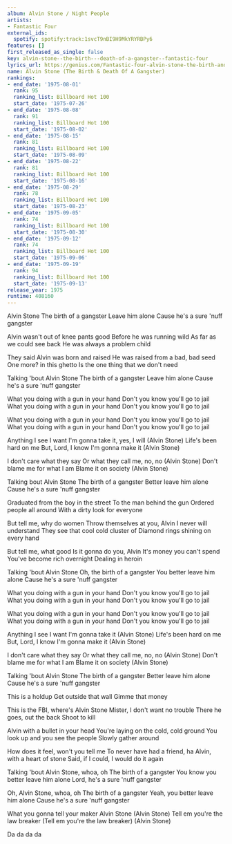```yaml
---
album: Alvin Stone / Night People
artists:
- Fantastic Four
external_ids:
  spotify: spotify:track:1svcT9nBI9H9MkYRYRBPy6
features: []
first_released_as_single: false
key: alvin-stone--the-birth---death-of-a-gangster--fantastic-four
lyrics_url: https://genius.com/Fantastic-four-alvin-stone-the-birth-and-death-of-a-gangster-lyrics
name: Alvin Stone (The Birth & Death Of A Gangster)
rankings:
- end_date: '1975-08-01'
  rank: 95
  ranking_list: Billboard Hot 100
  start_date: '1975-07-26'
- end_date: '1975-08-08'
  rank: 91
  ranking_list: Billboard Hot 100
  start_date: '1975-08-02'
- end_date: '1975-08-15'
  rank: 81
  ranking_list: Billboard Hot 100
  start_date: '1975-08-09'
- end_date: '1975-08-22'
  rank: 81
  ranking_list: Billboard Hot 100
  start_date: '1975-08-16'
- end_date: '1975-08-29'
  rank: 78
  ranking_list: Billboard Hot 100
  start_date: '1975-08-23'
- end_date: '1975-09-05'
  rank: 74
  ranking_list: Billboard Hot 100
  start_date: '1975-08-30'
- end_date: '1975-09-12'
  rank: 74
  ranking_list: Billboard Hot 100
  start_date: '1975-09-06'
- end_date: '1975-09-19'
  rank: 94
  ranking_list: Billboard Hot 100
  start_date: '1975-09-13'
release_year: 1975
runtime: 408160
---
```

Alvin Stone
The birth of a gangster
Leave him alone
Cause he's a sure 'nuff gangster

Alvin wasn't out of knee pants good
Before he was running wild
As far as we could see back
He was always a problem child

They said Alvin was born and raised
He was raised from a bad, bad seed
One more? in this ghetto
Is the one thing that we don't need

Talking 'bout Alvin Stone
The birth of a gangster
Leave him alone
Cause he's a sure 'nuff gangster

What you doing with a gun in your hand
Don't you know you'll go to jail
What you doing with a gun in your hand
Don't you know you'll go to jail

What you doing with a gun in your hand
Don't you know you'll go to jail
What you doing with a gun in your hand
Don't you know you'll go to jail

Anything I see I want
I'm gonna take it, yes, I will
(Alvin Stone)
Life's been hard on me
But, Lord, I know I'm gonna make it
(Alvin Stone)

I don't care what they say
Or what they call me, no, no
(Alvin Stone)
Don't blame me for what I am
Blame it on society (Alvin Stone)

Talking bout Alvin Stone
The birth of a gangster
Better leave him alone
Cause he's a sure 'nuff gangster

Graduated from the boy in the street
To the man behind the gun
Ordered people all around
With a dirty look for everyone

But tell me, why do women
Throw themselves at you, Alvin
I never will understand
They see that cool cold cluster of
Diamond rings shining on every hand

But tell me, what good
Is it gonna do you, Alvin
It's money you can't spend
You've become rich overnight
Dealing in heroin

Talking 'bout Alvin Stone
Oh, the birth of a gangster
You better leave him alone
Cause he's a sure 'nuff gangster

What you doing with a gun in your hand
Don't you know you'll go to jail
What you doing with a gun in your hand
Don't you know you'll go to jail

What you doing with a gun in your hand
Don't you know you'll go to jail
What you doing with a gun in your hand
Don't you know you'll go to jail

Anything I see I want
I'm gonna take it (Alvin Stone)
Life's been hard on me
But, Lord, I know I'm gonna make it
(Alvin Stone)

I don't care what they say
Or what they call me, no, no
(Alvin Stone)
Don't blame me for what I am
Blame it on society (Alvin Stone)

Talking 'bout Alvin Stone
The birth of a gangster
Better leave him alone
Cause he's a sure 'nuff gangster

This is a holdup
Get outside that wall
Gimme that money

This is the FBI, where's Alvin Stone
Mister, I don't want no trouble
There he goes, out the back
Shoot to kill

Alvin with a bullet in your head
You're laying on the cold, cold ground
You look up and you see the people
Slowly gather around

How does it feel, won't you tell me
To never have had a friend, ha
Alvin, with a heart of stone
Said, if I could, I would do it again

Talking 'bout Alvin Stone, whoa, oh
The birth of a gangster
You know you better leave him alone
Lord, he's a sure 'nuff gangster

Oh, Alvin Stone, whoa, oh
The birth of a gangster
Yeah, you better leave him alone
Cause he's a sure 'nuff gangster

What you gonna tell your maker
Alvin Stone (Alvin Stone)
Tell em you're the law breaker
(Tell em you're the law breaker)
(Alvin Stone)

Da da da da
